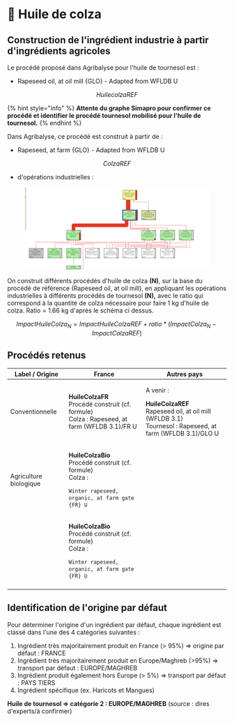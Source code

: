 # 🌼 Huile de colza

## Construction de l'ingrédient industrie à partir d'ingrédients agricoles

Le procédé proposé dans Agribalyse pour l'huile de tournesol est :&#x20;

* Rapeseed oil, at oil mill {GLO} - Adapted from WFLDB U

$$
HuilecolzaREF
$$

{% hint style="info" %}
**Attente du graphe Simapro pour confirmer ce procédé et identifier le procédé tournesol mobilisé pour l'huile de tournesol.**
{% endhint %}



Dans Agribalyse, ce procédé est construit à partir de :&#x20;

* Rapeseed, at farm {GLO} - Adapted from WFLDB U

$$
ColzaREF
$$

* d'opérations industrielles :&#x20;



<figure><img src="../../.gitbook/assets/image (2) (1).png" alt=""><figcaption></figcaption></figure>

On construit différents procédés d'huile de colza **(N)**, sur la base du procédé de référence (Rapeseed oil, at oil mill), en appliquant les opérations industrielles à différents procédés de tournesol **(N),** avec le ratio qui correspond à la quantité de colza nécessaire pour faire 1 kg d'huile de colza. Ratio = 1.66 kg d'après le schéma ci dessus.

$$
ImpactHuileColza_N = ImpactHuileColzaREF + ratio * (ImpactColza_N - ImpactColzaREF)
$$



## Procédés retenus

| Label / Origine        | France                                                                                                                                                                                             | Autres pays                                                                                                                                                                                       |
| ---------------------- | -------------------------------------------------------------------------------------------------------------------------------------------------------------------------------------------------- | ------------------------------------------------------------------------------------------------------------------------------------------------------------------------------------------------- |
| Conventionnelle        | <p><strong>HuileColzaFR</strong><br>Procédé construit (cf. formule)<br>Colza : Rapeseed, at farm (WFLDB 3.1)/FR U</p>                                                                              | <p>A venir : </p><p><strong>HuileColzaREF</strong><br>Rapeseed oil, at oil mill (WFLDB 3.1)<br>Tournesol : Rapeseed, at farm (WFLDB 3.1)/GLO U</p>                                                |
| Agriculture biologique | <p><strong>HuileColzaBio</strong><br>Procédé construit (cf. formule)<br>Colza : </p><pre class="language-json"><code class="lang-json">Winter rapeseed, organic, at farm gate {FR} U
</code></pre> | <p><strong>HuileColzaBio</strong><br>Procédé construit (cf. formule)<br>Colza :</p><pre class="language-json"><code class="lang-json">Winter rapeseed, organic, at farm gate {FR} U
</code></pre> |

## Identification de l'origine par défaut

Pour déterminer l'origine d'un ingrédient par défaut, chaque ingrédient est classé dans l'une des 4 catégories suivantes :&#x20;

1. Ingrédient très majoritairement produit en France (> 95%) => origine par défaut : FRANCE
2. Ingrédient très majoritairement produit en Europe/Maghreb (>95%) => transport par défaut : EUROPE/MAGHREB&#x20;
3. Ingrédient produit également hors Europe (> 5%) => transport par défaut : PAYS TIERS
4. Ingrédient spécifique (ex. Haricots et Mangues)&#x20;

**Huile de tournesol => catégorie 2 : EUROPE/MAGHREB** (source : dires d'experts/à confirmer)&#x20;

